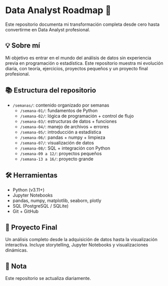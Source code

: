 # Data Analyst Roadmap 🚀

Este repositorio documenta mi transformación completa desde cero hasta convertirme en Data Analyst profesional.

## 💡 Sobre mí
Mi objetivo es entrar en el mundo del análisis de datos sin experiencia previa en programación o estadística. Este repositorio muestra mi evolución diaria, con teoría, ejercicios, proyectos pequeños y un proyecto final profesional.

## 📚 Estructura del repositorio

- `/semanas/`: contenido organizado por semanas
  - `/semana-01/`: fundamentos de Python
  - `/semana-02/`: lógica de programación + control de flujo
  - `/semana-03/`: estructuras de datos + funciones
  - `/semana-04/`: manejo de archivos + errores
  - `/semana-05/`: introducción a estadística
  - `/semana-06/`: pandas + numpy + limpieza
  - `/semana-07/`: visualización de datos
  - `/semana-08/`: SQL + integración con Python
  - `/semana-09 a 12/`: proyectos pequeños
  - `/semana-13 a 16/`: proyecto grande

## 🛠 Herramientas

- Python (v3.11+)
- Jupyter Notebooks
- pandas, numpy, matplotlib, seaborn, plotly
- SQL (PostgreSQL / SQLite)
- Git + GitHub

## 🧪 Proyecto Final

Un análisis completo desde la adquisición de datos hasta la visualización interactiva. Incluye storytelling, Jupyter Notebooks y visualizaciones dinámicas.

## 📌 Nota
Este repositorio se actualiza diariamente.